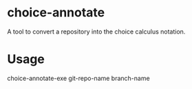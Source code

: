 # choice-annotate
A tool to convert a repository into the choice calculus notation.

# Usage

choice-annotate-exe git-repo-name branch-name
